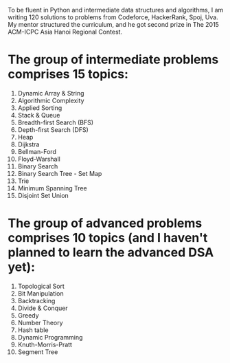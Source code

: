 To be fluent in Python and intermediate data structures and algorithms, I am writing 120 solutions to problems from Codeforce, HackerRank, Spoj, Uva. My mentor structured the curriculum, and he got second prize in The 2015 ACM-ICPC Asia Hanoi Regional Contest.

# The group of intermediate problems comprises 15 topics:
  1. Dynamic Array & String
  2. Algorithmic Complexity
  3. Applied Sorting
  4. Stack & Queue
  5. Breadth-first Search (BFS)
  6. Depth-first Search	(DFS)
  7. Heap
  8. Dijkstra
  9. Bellman-Ford
  10. Floyd-Warshall
  11. Binary Search
  12. Binary Search Tree - Set Map
  13. Trie
  14. Minimum Spanning Tree
  15. Disjoint Set Union

# The group of advanced problems comprises 10 topics (and I haven't planned to learn the advanced DSA yet):
  1. Topological Sort 
  2. Bit Manipulation
  3. Backtracking 
  4. Divide & Conquer
  5. Greedy 
  6. Number Theory
  7. Hash table 
  8. Dynamic Programming
  9. Knuth-Morris-Pratt 
  10. Segment Tree
